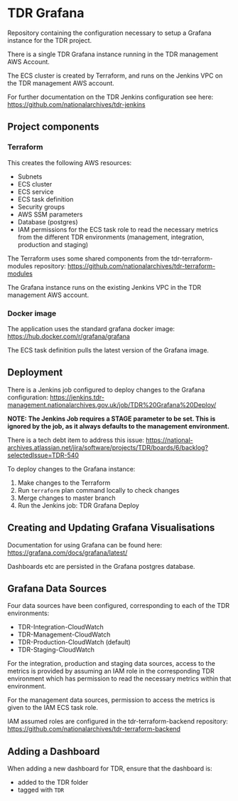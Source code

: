 # TDR Grafana

Repository containing the configuration necessary to setup a Grafana instance for the TDR project.

There is a single TDR Grafana instance running in the TDR management AWS Account.

The ECS cluster is created by Terraform, and runs on the Jenkins VPC on the TDR management AWS account.

For further documentation on the TDR Jenkins configuration see here: https://github.com/nationalarchives/tdr-jenkins

## Project components

### Terraform

This creates the following AWS resources:
* Subnets
* ECS cluster
* ECS service
* ECS task definition
* Security groups
* AWS SSM parameters
* Database (postgres)
* IAM permissions for the ECS task role to read the necessary metrics from the different TDR environments (management, integration, production and staging)

The Terraform uses some shared components from the tdr-terraform-modules repository: https://github.com/nationalarchives/tdr-terraform-modules

The Grafana instance runs on the existing Jenkins VPC in the TDR management AWS account.

### Docker image

The application uses the standard grafana docker image: https://hub.docker.com/r/grafana/grafana

The ECS task definition pulls the latest version of the Grafana image.

## Deployment

There is a Jenkins job configured to deploy changes to the Grafana configuration: https://jenkins.tdr-management.nationalarchives.gov.uk/job/TDR%20Grafana%20Deploy/

**NOTE: The Jenkins Job requires a STAGE parameter to be set. This is ignored by the job, as it always defaults to the management environment.**

There is a tech debt item to address this issue: https://national-archives.atlassian.net/jira/software/projects/TDR/boards/6/backlog?selectedIssue=TDR-540

To deploy changes to the Grafana instance:

1. Make changes to the Terraform
2. Run `terraform` plan command locally to check changes
3. Merge changes to master branch
4. Run the Jenkins job: TDR Grafana Deploy

## Creating and Updating Grafana Visualisations

Documentation for using Grafana can be found here: https://grafana.com/docs/grafana/latest/

Dashboards etc are persisted in the Grafana postgres database.

## Grafana Data Sources

Four data sources have been configured, corresponding to each of the TDR environments:
* TDR-Integration-CloudWatch
* TDR-Management-CloudWatch
* TDR-Production-CloudWatch (default)
* TDR-Staging-CloudWatch

For the integration, production and staging data sources, access to the metrics is provided by assuming an IAM role in the corresponding TDR environment which has permission to read the necessary metrics within that environment.

For the management data sources, permission to access the metrics is given to the IAM ECS task role.

IAM assumed roles are configured in the tdr-terraform-backend repository: https://github.com/nationalarchives/tdr-terraform-backend

## Adding a Dashboard

When adding a new dashboard for TDR, ensure that the dashboard is:
* added to the TDR folder
* tagged with `TDR`
